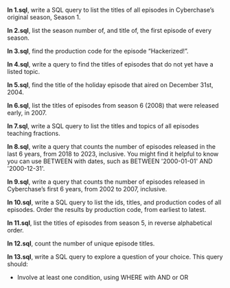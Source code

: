 **In 1.sql**, write a SQL query to list the titles of all episodes in Cyberchase’s original season, Season 1.

**In 2.sql**, list the season number of, and title of, the first episode of every season.

**In 3.sql**, find the production code for the episode “Hackerized!”.

**In 4.sql**, write a query to find the titles of episodes that do not yet have a listed topic.

**In 5.sql**, find the title of the holiday episode that aired on December 31st, 2004.

**In 6.sql**, list the titles of episodes from season 6 (2008) that were released early, in 2007.

**In 7.sql**, write a SQL query to list the titles and topics of all episodes teaching fractions.

**In 8.sql**, write a query that counts the number of episodes released in the last 6 years, from 2018 to 2023, inclusive. You might find it helpful to know you can use BETWEEN with dates, such as BETWEEN '2000-01-01' AND '2000-12-31'.

**In 9.sql**, write a query that counts the number of episodes released in Cyberchase’s first 6 years, from 2002 to 2007, inclusive.

**In 10.sql**, write a SQL query to list the ids, titles, and production codes of all episodes. Order the results by production code, from earliest to latest.

**In 11.sql**, list the titles of episodes from season 5, in reverse alphabetical order.

**In 12.sql**, count the number of unique episode titles.

**In 13.sql**, write a SQL query to explore a question of your choice. This query should:

- Involve at least one condition, using WHERE with AND or OR
